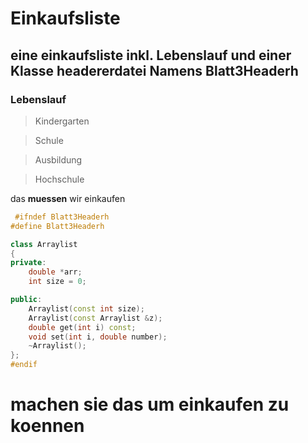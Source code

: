 # Einkaufsliste

## eine einkaufsliste inkl. Lebenslauf und einer Klasse headererdatei Namens Blatt3Headerh


### Lebenslauf

  > Kindergarten

  > Schule
 
  > Ausbildung

  > Hochschule






das **muessen** wir einkaufen

```cpp
 #ifndef Blatt3Headerh
#define Blatt3Headerh

class Arraylist
{
private:
    double *arr;
    int size = 0;

public:
    Arraylist(const int size);
    Arraylist(const Arraylist &z);
    double get(int i) const;
    void set(int i, double number);
    ~Arraylist();
};
#endif
```



# machen sie das um einkaufen zu koennen
